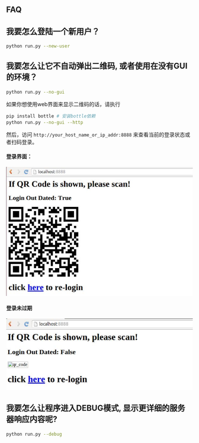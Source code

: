FAQ
--------------

## 我要怎么登陆一个新用户？

```bash
python run.py --new-user
```

## 我要怎么让它不自动弹出二维码, 或者使用在没有GUI的环境？

```bash
python run.py --no-gui
```

如果你想使用web界面来显示二维码的话，请执行

```bash
pip install bottle # 安装bottle依赖
python run.py --no-gui --http
```

然后，访问 `http://your_host_name_or_ip_addr:8888` 来查看当前的登录状态或者扫码登录。

#### 登录界面：
![login](imgs/login.jpg)

#### 登录未过期
![login](imgs/login_valid.jpg)


## 我要怎么让程序进入DEBUG模式, 显示更详细的服务器响应内容呢?

```bash
python run.py --debug
```